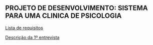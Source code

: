 ## PROJETO DE DESENVOLVIMENTO: SISTEMA PARA UMA CLINICA DE PSICOLOGIA

[Lista de requisitos](listaRequisitos.md)

[Descrição da 1º entrevista](descRecepcionista)
